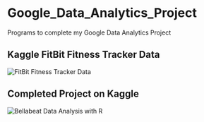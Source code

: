 # Google_Data_Analytics_Project
Programs to complete my Google Data Analytics Project

## Kaggle FitBit Fitness Tracker Data
![FitBit Fitness Tracker Data]((https://www.kaggle.com/datasets/arashnic/fitbit))

## Completed Project on Kaggle
![Bellabeat Data Analysis with R](([https://www.kaggle.com/datasets/arashnic/fitbit](https://www.kaggle.com/code/michaelcintolo/bellabeat-data-analysis-with-r)))

<!---
mike-cintolo/mike-cintolo is a ✨ special ✨ repository because its `README.md` (this file) appears on your GitHub profile.
You can click the Preview link to take a look at your changes.
--->
